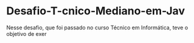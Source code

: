 # Desafio-T-cnico-Mediano-em-Jav
Nesse desafio, que foi passado no curso Técnico em Informática, teve o objetivo de exer
